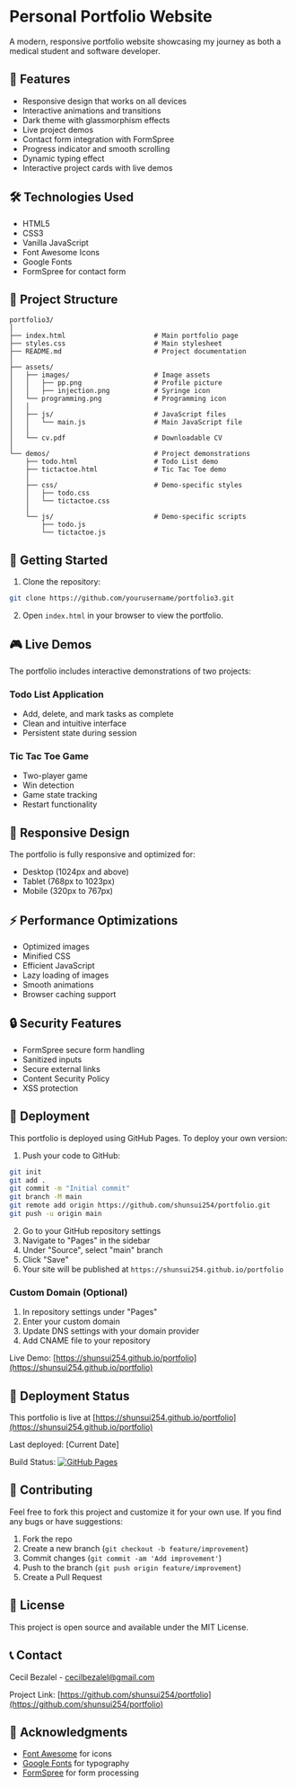 # Personal Portfolio Website

A modern, responsive portfolio website showcasing my journey as both a medical student and software developer.

## 🚀 Features

- Responsive design that works on all devices
- Interactive animations and transitions
- Dark theme with glassmorphism effects
- Live project demos
- Contact form integration with FormSpree
- Progress indicator and smooth scrolling
- Dynamic typing effect
- Interactive project cards with live demos

## 🛠️ Technologies Used

- HTML5
- CSS3
- Vanilla JavaScript
- Font Awesome Icons
- Google Fonts
- FormSpree for contact form

## 📁 Project Structure

```
portfolio3/
│
├── index.html                      # Main portfolio page
├── styles.css                      # Main stylesheet
├── README.md                       # Project documentation
│
├── assets/
│   ├── images/                     # Image assets
│   │   ├── pp.png                  # Profile picture
│   │   ├── injection.png           # Syringe icon
│   └── programming.png             # Programming icon
│   │
│   ├── js/                         # JavaScript files
│   │   └── main.js                 # Main JavaScript file
│   │
│   └── cv.pdf                      # Downloadable CV
│
└── demos/                          # Project demonstrations
    ├── todo.html                   # Todo List demo
    ├── tictactoe.html              # Tic Tac Toe demo
    │
    ├── css/                        # Demo-specific styles
    │   ├── todo.css
    │   └── tictactoe.css
    │
    └── js/                         # Demo-specific scripts
        ├── todo.js
        └── tictactoe.js
```

## 🚀 Getting Started

1. Clone the repository:
```bash
git clone https://github.com/yourusername/portfolio3.git
```

2. Open `index.html` in your browser to view the portfolio.

## 🎮 Live Demos

The portfolio includes interactive demonstrations of two projects:

### Todo List Application
- Add, delete, and mark tasks as complete
- Clean and intuitive interface
- Persistent state during session

### Tic Tac Toe Game
- Two-player game
- Win detection
- Game state tracking
- Restart functionality

## 📱 Responsive Design

The portfolio is fully responsive and optimized for:
- Desktop (1024px and above)
- Tablet (768px to 1023px)
- Mobile (320px to 767px)

## ⚡ Performance Optimizations

- Optimized images
- Minified CSS
- Efficient JavaScript
- Lazy loading of images
- Smooth animations
- Browser caching support

## 🔒 Security Features

- FormSpree secure form handling
- Sanitized inputs
- Secure external links
- Content Security Policy
- XSS protection

## 🚀 Deployment

This portfolio is deployed using GitHub Pages. To deploy your own version:

1. Push your code to GitHub:
```bash
git init
git add .
git commit -m "Initial commit"
git branch -M main
git remote add origin https://github.com/shunsui254/portfolio.git
git push -u origin main
```

2. Go to your GitHub repository settings
3. Navigate to "Pages" in the sidebar
4. Under "Source", select "main" branch
5. Click "Save"
6. Your site will be published at `https://shunsui254.github.io/portfolio`

### Custom Domain (Optional)
1. In repository settings under "Pages"
2. Enter your custom domain
3. Update DNS settings with your domain provider
4. Add CNAME file to your repository

Live Demo: [https://shunsui254.github.io/portfolio](https://shunsui254.github.io/portfolio)

## 🚀 Deployment Status

This portfolio is live at [https://shunsui254.github.io/portfolio](https://shunsui254.github.io/portfolio)

Last deployed: [Current Date]

Build Status: [![GitHub Pages](https://img.shields.io/github/deployments/shunsui254/portfolio/github-pages?label=GitHub%20Pages&logo=github)](https://github.com/shunsui254/portfolio/deployments)

## 🤝 Contributing

Feel free to fork this project and customize it for your own use. If you find any bugs or have suggestions:

1. Fork the repo
2. Create a new branch (`git checkout -b feature/improvement`)
3. Commit changes (`git commit -am 'Add improvement'`)
4. Push to the branch (`git push origin feature/improvement`)
5. Create a Pull Request

## 📄 License

This project is open source and available under the MIT License.

## 📞 Contact

Cecil Bezalel - [cecilbezalel@gmail.com](mailto:cecilbezalel@gmail.com)

Project Link: [https://github.com/shunsui254/portfolio](https://github.com/shunsui254/portfolio)

## 🙏 Acknowledgments

- [Font Awesome](https://fontawesome.com/) for icons
- [Google Fonts](https://fonts.google.com/) for typography
- [FormSpree](https://formspree.io/) for form processing
